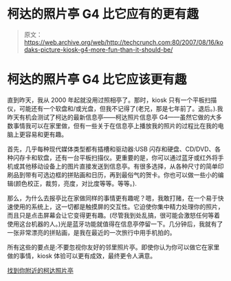 # 柯达的照片亭 G4 比它应有的更有趣

> 原文：<https://web.archive.org/web/http://techcrunch.com:80/2007/08/16/kodaks-picture-kiosk-g4-more-fun-than-it-should-be/>

# 柯达的照片亭 G4 比它应该更有趣

直到昨天，我从 2000 年起就没用过照相亭了。那时，kiosk 只有一个平板扫描仪，可能还有一个软盘和/或光盘，但我不记得了(老兄，那是七年前了。退后。).我昨天有机会测试了柯达的最新信息亭——柯达照片信息亭 G4——虽然它做的大多数事情我可以在家里做，但有一些关于在信息亭上播放我的照片的过程比在我的电脑上更容易和更有趣。

首先，几乎每种现代媒体类型都有插槽和驱动器:USB 闪存和硬盘、CD/DVD、各种闪存卡和软盘，还有一台平板扫描仪。更重要的是，你可以通过蓝牙或红外将手机或其他移动设备上的图片直接发送到信息亭。有很多选择，从各种尺寸的简单印刷品到带有可选边框的拼贴画和日历，再到最俗气的贺卡。你也可以做一些小的编辑(颜色校正，裁剪，亮度，对比度等等。等等。).

 那么，为什么去报亭比在家做同样的事情更有趣呢？嗯，我敢打赌，在一个易于快速使用的系统上，这一切都是触摸屏的交互性。它迫使你集中精力处理你的照片，而且只是点击屏幕会让它变得更有趣。(尽管我到处乱搞，很可能会激怒任何等着使用这台机器的人。)光是蓝牙功能就值得在信息亭停留一下。几分钟后，我就有了一张非常漂亮的拼贴画，是我在最近的一次旅行中用手机拍的。

所有这些的要点是:不要忽视你友好的邻里照片亭。即使你认为你可以做它在家里做的事情，kiosk 体验可以更有成效，最终更令人满意。

[找到你附近的柯达照片亭](https://web.archive.org/web/20210119083217/http://www.kodak.com/eknec/PageQuerier.jhtml?pq-path=2/3/9/7959&pq-locale=en_US)